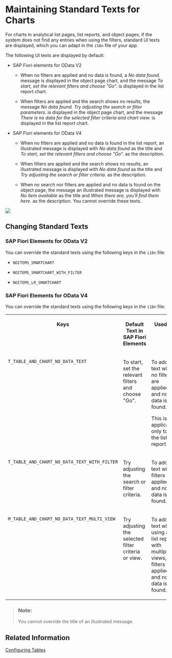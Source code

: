 <!-- loio37cd601a771f4c21a7d4a5087a607b7d -->

# Maintaining Standard Texts for Charts

For charts in analytical list pages, list reports, and object pages, if the system does not find any entries when using the filters, standard UI texts are displayed, which you can adapt in the `i18n` file of your app.

The following UI texts are displayed by default:

-   SAP Fiori elements for OData V2
    -   When no filters are applied and no data is found, a *No data found.* message is displayed in the object page chart, and the message *To start, set the relevant filters and choose "Go".* is displayed in the list report chart.

    -   When filters are applied and the search shows no results, the message *No data found. Try adjusting the search or filter parameters.* is displayed in the object page chart, and the message *There is no data for the selected filter criteria and chart view.* is displayed in the list report chart.


-   SAP Fiori elements for OData V4
    -   When no filters are applied and no data is found in the list report, an illustrated message is displayed with *No data found* as the title and *To start, set the relevant filters and choose "Go".* as the description.

    -   When filters are applied and the search shows no results, an illustrated message is displayed with *No data found* as the title and *Try adjusting the search or filter criteria.* as the description.

    -   When no search nor filters are applied and no data is found on the object page, the message an illustrated message is displayed with *No item available* as the title and *When there are, you'll find them here.* as the description. You cannot override these texts.



![](images/NoDataText_SmartChart_fea3841.png)



<a name="loio37cd601a771f4c21a7d4a5087a607b7d__section_sjr_gxk_r4b"/>

## Changing Standard Texts



### SAP Fiori Elements for OData V2

You can override the standard texts using the following keys in the `i18n` file:

-   `NOITEMS_SMARTCHART`

-   `NOITEMS_SMARTCHART_WITH_FILTER`

-   `NOITEMS_LR_SMARTCHART`




### SAP Fiori Elements for OData V4

You can override the standard texts using the following keys in the `i18n` file:


<table>
<tr>
<th valign="top">

Keys

</th>
<th valign="top">

Default Text in SAP Fiori Elements

</th>
<th valign="top">

Used In

</th>
</tr>
<tr>
<td valign="top">

`T_TABLE_AND_CHART_NO_DATA_TEXT`

</td>
<td valign="top">

To start, set the relevant filters and choose "Go".

</td>
<td valign="top">

To add a text when no filters are applied and no data is found.

This is applicable only to the list report.

</td>
</tr>
<tr>
<td valign="top">

`T_TABLE_AND_CHART_NO_DATA_TEXT_WITH_FILTER`

</td>
<td valign="top">

Try adjusting the search or filter criteria.

</td>
<td valign="top">

To add a text when filters are applied and no data is found.

</td>
</tr>
<tr>
<td valign="top">

`M_TABLE_AND_CHART_NO_DATA_TEXT_MULTI_VIEW`

</td>
<td valign="top">

Try adjusting the selected filter criteria or view.

</td>
<td valign="top">

To add a text when using a list report with multiple views, filters are applied, and no data is found.

</td>
</tr>
</table>

> ### Note:  
> You cannot override the title of an illustrated message.



<a name="loio37cd601a771f4c21a7d4a5087a607b7d__section_icw_ffx_1lb"/>

## Related Information

[Configuring Tables](configuring-tables-f4eb70f.md)

